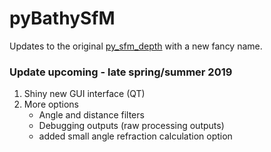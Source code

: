 # pyBathySfM
Updates to the original [py_sfm_depth](https://github.com/geojames/py_sfm_depth) with a new fancy name.

### Update upcoming - late spring/summer 2019
1. Shiny new GUI interface (QT)
2. More options
   + Angle and distance filters
   + Debugging outputs (raw processing outputs)
   + added small angle refraction calculation option
